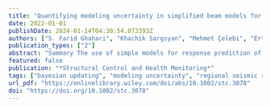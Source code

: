 ```yaml
---
title: "Quantifying modeling uncertainty in simplified beam models for building response prediction"
date: 2022-01-01
publishDate: 2024-01-14T04:30:54.073393Z
authors: ["S. Farid Ghahari", "Khachik Sargsyan", "Mehmet Çelebi", "Ertugrul Taciroglu"]
publication_types: ["2"]
abstract: "Summary The use of simple models for response prediction of building structures is preferred in earthquake engineering for risk evaluations at regional scales, as they make computational studies more feasible. The primary impediment in their gainful use presently is the lack of viable methods for quantifying (and reducing upon) the modeling errors/uncertainties they bear. This study presents a Bayesian calibration method wherein the modeling error is embedded into the parameters of the model. The method is specifically described for coupled shear-flexural beam models here, but it can be applied to any parametric surrogate model. The major benefit the method offers is the ability to consider the modeling uncertainty in the forward prediction of any degree-of-freedom or composite response regardless of the data used in calibration. The method is extensively verified using two synthetic examples. In the first example, the beam model is calibrated to represent a similar beam model but with enforced modeling errors. In the second example, the beam model is used to represent the detailed finite element model of a 52-story building. Both examples show the capability of the proposed solution to provide realistic uncertainty estimation around the mean prediction."
featured: false
publication: "*Structural Control and Health Monitoring*"
tags: ["bayesian updating", "modeling uncertainty", "regional seismic risk assessment", "surrogate models"]
url_pdf: "https://onlinelibrary.wiley.com/doi/abs/10.1002/stc.3078"
doi: "https://doi.org/10.1002/stc.3078"
---
```


